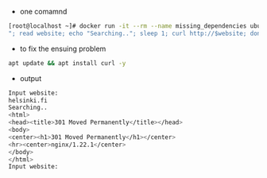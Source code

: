 - one comamnd 

```bash
[root@localhost ~]# docker run -it --rm --name missing_dependencies ubuntu  sh -c ' apt update && apt install curl -y && while true; do echo "Input website:
"; read website; echo "Searching.."; sleep 1; curl http://$website; done'
```
-  to fix the ensuing problem
```bash
apt update && apt install curl -y
```

- output
```bash
Input website:
helsinki.fi
Searching..
<html>
<head><title>301 Moved Permanently</title></head>
<body>
<center><h1>301 Moved Permanently</h1></center>
<hr><center>nginx/1.22.1</center>
</body>
</html>
Input website:
```
